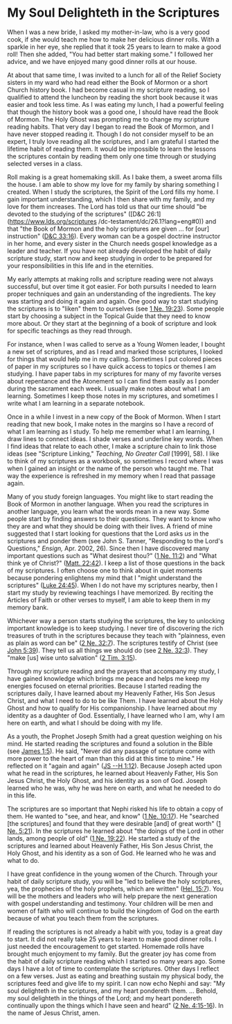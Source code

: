# My Soul Delighteth in the Scriptures

When I was a new bride, I asked my mother-in-law, who is a very good cook, if
she would teach me how to make her delicious dinner rolls. With a sparkle in
her eye, she replied that it took 25 years to learn to make a good roll! Then
she added, "You had better start making some." I followed her advice, and we
have enjoyed many good dinner rolls at our house.

At about that same time, I was invited to a lunch for all of the Relief
Society sisters in my ward who had read either the Book of Mormon or a short
Church history book. I had become casual in my scripture reading, so I
qualified to attend the luncheon by reading the short book because it was
easier and took less time. As I was eating my lunch, I had a powerful feeling
that though the history book was a good one, I should have read the Book of
Mormon. The Holy Ghost was prompting me to change my scripture reading habits.
That very day I began to read the Book of Mormon, and I have never stopped
reading it. Though I do not consider myself to be an expert, I truly love
reading all the scriptures, and I am grateful I started the lifetime habit of
reading them. It would be impossible to learn the lessons the scriptures
contain by reading them only one time through or studying selected verses in a
class.

Roll making is a great homemaking skill. As I bake them, a sweet aroma fills
the house. I am able to show my love for my family by sharing something I
created. When I study the scriptures, the Spirit of the Lord fills my home. I
gain important understanding, which I then share with my family, and my love
for them increases. The Lord has told us that our time should "be devoted to
the studying of the scriptures" ([D&amp;C 26:1](https://www.lds.org/scriptures
/dc-testament/dc/26.1?lang=eng#0)) and that "the Book of Mormon and the holy
scriptures are given ... for [our] instruction" ([D&amp;C
33:16](https://www.lds.org/scriptures/dc-testament/dc/33.16?lang=eng#15)).
Every woman can be a gospel doctrine instructor in her home, and every sister
in the Church needs gospel knowledge as a leader and teacher. If you have not
already developed the habit of daily scripture study, start now and keep
studying in order to be prepared for your responsibilities in this life and in
the eternities.

My early attempts at making rolls and scripture reading were not always
successful, but over time it got easier. For both pursuits I needed to learn
proper techniques and gain an understanding of the ingredients. The key was
starting and doing it again and again. One good way to start studying the
scriptures is to "liken" them to ourselves (see [1 Ne.
19:23](https://www.lds.org/scriptures/bofm/1-ne/19.23?lang=eng#22)). Some
people start by choosing a subject in the Topical Guide that they need to know
more about. Or they start at the beginning of a book of scripture and look for
specific teachings as they read through.

For instance, when I was called to serve as a Young Women leader, I bought a
new set of scriptures, and as I read and marked those scriptures, I looked for
things that would help me in my calling. Sometimes I put colored pieces of
paper in my scriptures so I have quick access to topics or themes I am
studying. I have paper tabs in my scriptures for many of my favorite verses
about repentance and the Atonement so I can find them easily as I ponder
during the sacrament each week. I usually make notes about what I am learning.
Sometimes I keep those notes in my scriptures, and sometimes I write what I am
learning in a separate notebook.

Once in a while I invest in a new copy of the Book of Mormon. When I start
reading that new book, I make notes in the margins so I have a record of what
I am learning as I study. To help me remember what I am learning, I draw lines
to connect ideas. I shade verses and underline key words. When I find ideas
that relate to each other, I make a scripture chain to link those ideas (see
"Scripture Linking," _Teaching, No Greater Call_ [1999], 58). I like to think
of my scriptures as a workbook, so sometimes I record where I was when I
gained an insight or the name of the person who taught me. That way the
experience is refreshed in my memory when I read that passage again.

Many of you study foreign languages. You might like to start reading the Book
of Mormon in another language. When you read the scriptures in another
language, you learn what the words mean in a new way. Some people start by
finding answers to their questions. They want to know who they are and what
they should be doing with their lives. A friend of mine suggested that I start
looking for questions that the Lord asks _us_ in the scriptures and ponder
them (see John S. Tanner, "Responding to the Lord's Questions," _Ensign,_ Apr.
2002, 26). Since then I have discovered many important questions such as "What
desirest thou?" ([1 Ne.
11:2](https://www.lds.org/scriptures/bofm/1-ne/11.2?lang=eng#1)) and "What
think ye of Christ?" ([Matt.
22:42](https://www.lds.org/scriptures/nt/matt/22.42?lang=eng#41)). I keep a
list of those questions in the back of my scriptures. I often choose one to
think about in quiet moments because pondering enlightens my mind that I
"might understand the scriptures" ([Luke
24:45](https://www.lds.org/scriptures/nt/luke/24.45?lang=eng#44)). When I do
not have my scriptures nearby, then I start my study by reviewing teachings I
have memorized. By reciting the Articles of Faith or other verses to myself, I
am able to keep them in my memory bank.

Whichever way a person starts studying the scriptures, the key to unlocking
important knowledge is to keep studying. I never tire of discovering the rich
treasures of truth in the scriptures because they teach with "plainness, even
as plain as word can be" ([2 Ne.
32:7](https://www.lds.org/scriptures/bofm/2-ne/32.7?lang=eng#6)). The
scriptures testify of Christ (see [John
5:39](https://www.lds.org/scriptures/nt/john/5.39?lang=eng#38)). They tell us
all things we should do (see [2 Ne.
32:3](https://www.lds.org/scriptures/bofm/2-ne/32.3?lang=eng#2)). They "make
[us] wise unto salvation" ([2 Tim.
3:15](https://www.lds.org/scriptures/nt/2-tim/3.15?lang=eng#14)).

Through my scripture reading and the prayers that accompany my study, I have
gained knowledge which brings me peace and helps me keep my energies focused
on eternal priorities. Because I started reading the scriptures daily, I have
learned about my Heavenly Father, His Son Jesus Christ, and what I need to do
to be like Them. I have learned about the Holy Ghost and how to qualify for
His companionship. I have learned about my identity as a daughter of God.
Essentially, I have learned who I am, why I am here on earth, and what I
should be doing with my life.

As a youth, the Prophet Joseph Smith had a great question weighing on his
mind. He started reading the scriptures and found a solution in the Bible (see
[James 1:5](https://www.lds.org/scriptures/nt/james/1.5?lang=eng#4)). He said,
"Never did any passage of scripture come with more power to the heart of man
than this did at this time to mine." He reflected on it "again and again" ([JS
--H 1:12](https://www.lds.org/scriptures/pgp/js-h/1.12?lang=eng#11)). Because
Joseph acted upon what he read in the scriptures, he learned about Heavenly
Father, His Son Jesus Christ, the Holy Ghost, and his identity as a son of
God. Joseph learned who he was, why he was here on earth, and what he needed
to do in this life.

The scriptures are so important that Nephi risked his life to obtain a copy of
them. He wanted to "see, and hear, and know" ([1 Ne.
10:17](https://www.lds.org/scriptures/bofm/1-ne/10.17?lang=eng#16)). He
"searched [the scriptures] and found that they were desirable [and] of great
worth" ([1 Ne.
5:21](https://www.lds.org/scriptures/bofm/1-ne/5.21?lang=eng#20)). In the
scriptures he learned about "the doings of the Lord in other lands, among
people of old" ([1 Ne.
19:22](https://www.lds.org/scriptures/bofm/1-ne/19.22?lang=eng#21)). He
started a study of the scriptures and learned about Heavenly Father, His Son
Jesus Christ, the Holy Ghost, and his identity as a son of God. He learned who
he was and what to do.

I have great confidence in the young women of the Church. Through your habit
of daily scripture study, you will be "led to believe the holy scriptures,
yea, the prophecies of the holy prophets, which are written" ([Hel.
15:7](https://www.lds.org/scriptures/bofm/hel/15.7?lang=eng#6)). You will be
the mothers and leaders who will help prepare the next generation with gospel
understanding and testimony. Your children will be men and women of faith who
will continue to build the kingdom of God on the earth because of what you
teach them from the scriptures.

If reading the scriptures is not already a habit with you, today is a great
day to start. It did not really take 25 years to learn to make good dinner
rolls. I just needed the encouragement to get started. Homemade rolls have
brought much enjoyment to my family. But the greater joy has come from the
habit of daily scripture reading which I started so many years ago. Some days
I have a lot of time to contemplate the scriptures. Other days I reflect on a
few verses. Just as eating and breathing sustain my physical body, the
scriptures feed and give life to my spirit. I can now echo Nephi and say: "My
soul delighteth in the scriptures, and my heart pondereth them. ... Behold, my
soul delighteth in the things of the Lord; and my heart pondereth continually
upon the things which I have seen and heard" ([2 Ne.
4:15-16](https://www.lds.org/scriptures/bofm/2-ne/4.15-16?lang=eng#14)). In
the name of Jesus Christ, amen.

